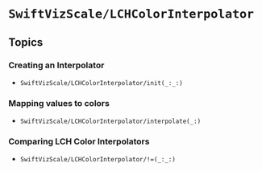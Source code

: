 # ``SwiftVizScale/LCHColorInterpolator``

## Topics

### Creating an Interpolator

- ``SwiftVizScale/LCHColorInterpolator/init(_:_:)``

### Mapping values to colors

- ``SwiftVizScale/LCHColorInterpolator/interpolate(_:)``

### Comparing LCH Color Interpolators

- ``SwiftVizScale/LCHColorInterpolator/!=(_:_:)``
